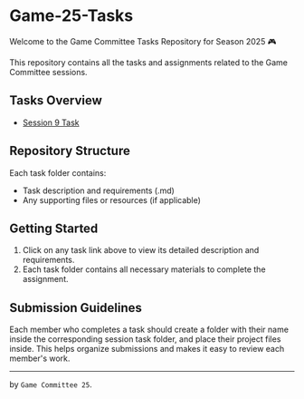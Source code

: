 # Game-25-Tasks

Welcome to the Game Committee Tasks Repository for Season 2025 🎮

This repository contains all the tasks and assignments related to the Game Committee sessions.

## Tasks Overview

- [Session 9 Task](./Session%209%20Task/task9.md)

## Repository Structure

Each task folder contains:

- Task description and requirements (.md)
- Any supporting files or resources (if applicable)

## Getting Started

1. Click on any task link above to view its detailed description and requirements.
2. Each task folder contains all necessary materials to complete the assignment.

## Submission Guidelines

Each member who completes a task should create a folder with their name inside the corresponding session task folder, and place their project files inside. This helps organize submissions and makes it easy to review each member's work.

---

by `Game Committee 25`.
